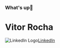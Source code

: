 ### What's up👋

# Vitor Rocha
![LinkedIn Logo](https://img.icons8.com/clouds/2x/linkedin.png?style=height:64px&width:64px)[LinkedIn](https://www.linkedin.com/in/vitor-augusto-batista-rocha-b87b68134/)
